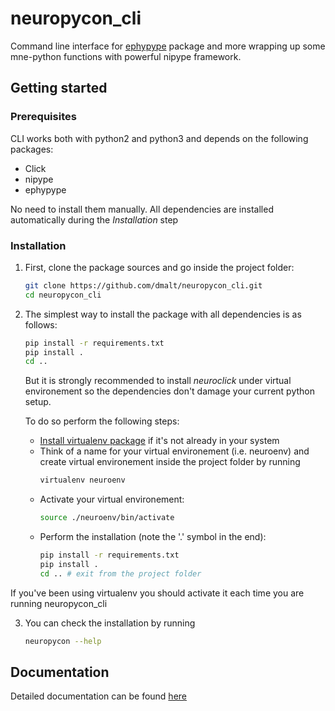 neuropycon_cli
==============

Command line interface for [ephypype](https://github.com/neuropycon/ephypype)
package and more wrapping up some mne-python functions with powerful nipype framework.

Getting started
------------

### Prerequisites
CLI works both with python2 and python3 and depends on the following packages:

- Click
- nipype
- ephypype

No need to install them manually. All dependencies are installed
automatically during the *Installation* step

### Installation

1) First, clone the package sources and go inside the project folder:
    ```bash
    git clone https://github.com/dmalt/neuropycon_cli.git
    cd neuropycon_cli
    ```
2) The simplest way to install the package with all dependencies is as follows:
    ```bash
    pip install -r requirements.txt
    pip install .
    cd ..
    ```

    But it is strongly recommended to install *neuroclick* under virtual environement so the dependencies
    don't damage your current python setup.

    To do so perform the following steps:

    * [Install virtualenv package](https://virtualenv.pypa.io/en/stable/installation/)
      if it's not already in your system
    * Think of a name for your virtual environement (i.e. neuroenv) and
      create virtual environement inside the project folder by running 
        ```bash
        virtualenv neuroenv
        ```
    * Activate your virtual environement:
      ```bash
      source ./neuroenv/bin/activate
      ```
    * Perform the installation (note the '.' symbol in the end):
      ```bash
      pip install -r requirements.txt
      pip install .
      cd .. # exit from the project folder
      ```

If you've been using virtualenv you should activate it each time you are running neuropycon_cli

3) You can check the installation by running 
    ```bash
    neuropycon --help
    ```


Documentation
--------------

Detailed documentation can be found [here](http://neuropycon-cli.readthedocs.io/en/latest/)
